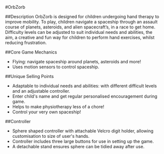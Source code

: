 #OrbZorb

##Description 
OrbZorb is designed for children undergoing hand therapy to improve mobility. To play, children navigate a spaceship through an assault course of planets, asteroids, and alien spacecraft’s, in a race to get home. Difficulty levels can be adjusted to suit individual needs and abilities, the aim, a creative and fun way for children to perform hand exercises, whilst reducing frustration. 

##Core Game Mechanics
- Flying: navigate spaceship around planets, asteroids and more!
- Uses motion sensors to control spaceship.

##Unique Selling Points
- Adaptable to individual needs and abilities: with different difficult levels and an adjustable controller.
- Enter child's name and get regular personalised encouragement during game.
- Helps to make physiotherapy less of a chore!
- Control your very own spaceship!

##Controller 

- Sphere shaped controller with attachable Velcro digit holder, allowing customisation to size of user's hands. 
- Controller includes three large buttons for use in setting up the game. 
- A detachable stand ensures sphere can be tidied away after use. 
